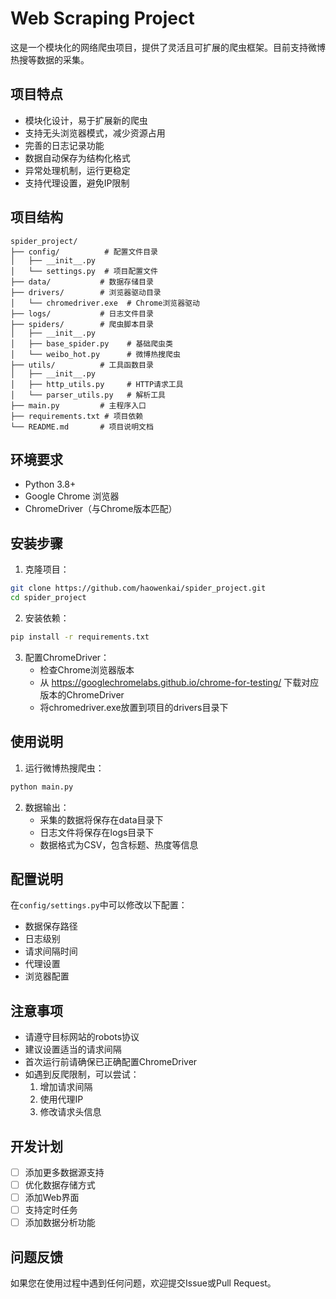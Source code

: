 # Web Scraping Project

这是一个模块化的网络爬虫项目，提供了灵活且可扩展的爬虫框架。目前支持微博热搜等数据的采集。

## 项目特点

- 模块化设计，易于扩展新的爬虫
- 支持无头浏览器模式，减少资源占用
- 完善的日志记录功能
- 数据自动保存为结构化格式
- 异常处理机制，运行更稳定
- 支持代理设置，避免IP限制

## 项目结构

```
spider_project/
├── config/          # 配置文件目录
│   ├── __init__.py
│   └── settings.py  # 项目配置文件
├── data/           # 数据存储目录
├── drivers/        # 浏览器驱动目录
│   └── chromedriver.exe  # Chrome浏览器驱动
├── logs/           # 日志文件目录
├── spiders/        # 爬虫脚本目录
│   ├── __init__.py
│   ├── base_spider.py    # 基础爬虫类
│   └── weibo_hot.py      # 微博热搜爬虫
├── utils/          # 工具函数目录
│   ├── __init__.py
│   ├── http_utils.py     # HTTP请求工具
│   └── parser_utils.py   # 解析工具
├── main.py         # 主程序入口
├── requirements.txt # 项目依赖
└── README.md       # 项目说明文档
```

## 环境要求

- Python 3.8+
- Google Chrome 浏览器
- ChromeDriver（与Chrome版本匹配）

## 安装步骤

1. 克隆项目：
```bash
git clone https://github.com/haowenkai/spider_project.git
cd spider_project
```

2. 安装依赖：
```bash
pip install -r requirements.txt
```

3. 配置ChromeDriver：
   - 检查Chrome浏览器版本
   - 从 https://googlechromelabs.github.io/chrome-for-testing/ 下载对应版本的ChromeDriver
   - 将chromedriver.exe放置到项目的drivers目录下

## 使用说明

1. 运行微博热搜爬虫：
```bash
python main.py
```

2. 数据输出：
   - 采集的数据将保存在data目录下
   - 日志文件将保存在logs目录下
   - 数据格式为CSV，包含标题、热度等信息

## 配置说明

在`config/settings.py`中可以修改以下配置：
- 数据保存路径
- 日志级别
- 请求间隔时间
- 代理设置
- 浏览器配置

## 注意事项

- 请遵守目标网站的robots协议
- 建议设置适当的请求间隔
- 首次运行前请确保已正确配置ChromeDriver
- 如遇到反爬限制，可以尝试：
  1. 增加请求间隔
  2. 使用代理IP
  3. 修改请求头信息

## 开发计划

- [ ] 添加更多数据源支持
- [ ] 优化数据存储方式
- [ ] 添加Web界面
- [ ] 支持定时任务
- [ ] 添加数据分析功能

## 问题反馈

如果您在使用过程中遇到任何问题，欢迎提交Issue或Pull Request。
